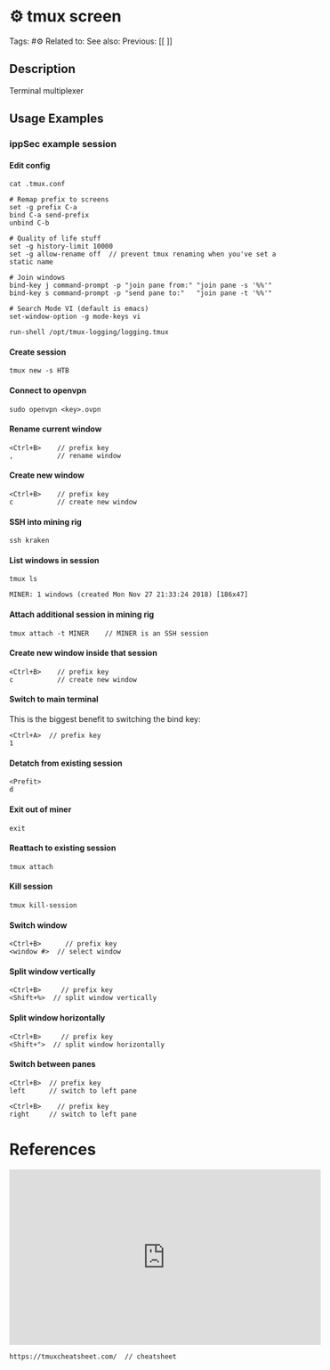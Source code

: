 # ⚙️ tmux screen

Tags: #⚙️ 
Related to: 
See also: 
Previous: [[ ]]


## Description

Terminal multiplexer

## Usage Examples

### ippSec example session

#### Edit config

	cat .tmux.conf  

```
# Remap prefix to screens
set -g prefix C-a
bind C-a send-prefix
unbind C-b

# Quality of life stuff
set -g history-limit 10000
set -g allow-rename off  // prevent tmux renaming when you've set a static name

# Join windows
bind-key j command-prompt -p "join pane from:" "join pane -s '%%'"
bind-key s command-prompt -p "send pane to:"   "join pane -t '%%'"

# Search Mode VI (default is emacs)
set-window-option -g mode-keys vi

run-shell /opt/tmux-logging/logging.tmux
```

#### Create session

	tmux new -s HTB

#### Connect to openvpn

	sudo openvpn <key>.ovpn

#### Rename current window

	<Ctrl+B>	// prefix key
	,			// rename window

#### Create new window

	<Ctrl+B>	// prefix key
	c			// create new window

#### SSH into mining rig

	ssh kraken

#### List windows in session

	tmux ls

```
MINER: 1 windows (created Mon Nov 27 21:33:24 2018) [186x47]
```

#### Attach additional session in mining rig

	tmux attach -t MINER	// MINER is an SSH session

#### Create new window inside that session

	<Ctrl+B>	// prefix key
	c			// create new window

#### Switch to main terminal

This is the biggest benefit to switching the bind key:

	<Ctrl+A>  // prefix key
	1

#### Detatch from existing session

	<Prefit>
	d

#### Exit out of miner

	exit

#### Reattach to existing session

	tmux attach

#### Kill session

	tmux kill-session

#### Switch window

	<Ctrl+B>	  // prefix key
	<window #>  // select window

#### Split window vertically

	<Ctrl+B>	 // prefix key
	<Shift+%>  // split window vertically

#### Split window horizontally

	<Ctrl+B>	 // prefix key
	<Shift+">  // split window horizontally

#### Switch between panes

	<Ctrl+B>  // prefix key
	left      // switch to left pane

	<Ctrl+B>	// prefix key
	right     // switch to left pane

# References

<iframe width="560" height="315" src="https://www.youtube.com/embed/Lqehvpe_djs" title="YouTube video player" frameborder="0" allow="accelerometer; autoplay; clipboard-write; encrypted-media; gyroscope; picture-in-picture" allowfullscreen></iframe>

```
https://tmuxcheatsheet.com/  // cheatsheet
```